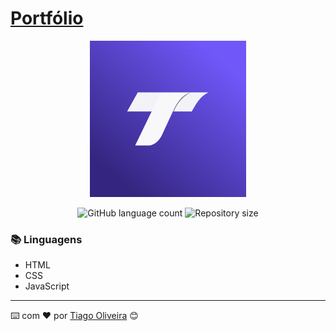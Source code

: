 

<h1><a href="https://tiagooliveira.netlify.app/">Portfólio</a></h1>

<div align="center">
  <img src="imagens/readme.svg" alt="Logo" width="250" height="250"/>
</div>

<!-- ************************************* Baadges ********************************************* -->
<p align="center">
  <img alt="GitHub language count" src="https://img.shields.io/github/languages/count/tosantos1/Tosantos.dev?color=342680">

  <img alt="Repository size" src="https://img.shields.io/github/repo-size/tosantos1/LIP?color=342680">
</p>

<!-- ************************************* Título ********************************************* -->


<h3>📚 Linguagens</h3>

* HTML 
* CSS
* JavaScript

---
⌨️ com ❤️ por [Tiago Oliveira](https://github.com/tosantos1) 😊
